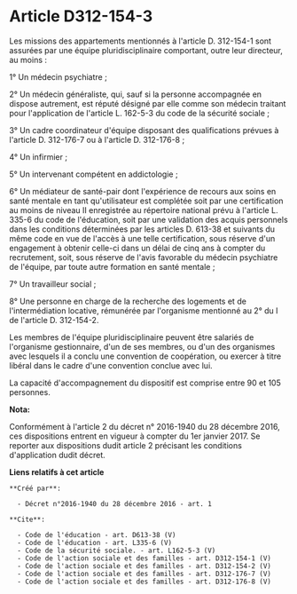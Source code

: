 # Article D312-154-3

Les missions des appartements mentionnés à l'article D. 312-154-1 sont assurées par une équipe pluridisciplinaire comportant,
outre leur directeur, au moins : 

1° Un médecin psychiatre ; 

2° Un médecin généraliste, qui, sauf si la personne accompagnée en dispose autrement, est réputé désigné par elle comme son
médecin traitant pour l'application de l'article L. 162-5-3 du code de la sécurité sociale ; 

3° Un cadre coordinateur d'équipe disposant des qualifications prévues à l'article D. 312-176-7 ou à l'article D.
312-176-8 ; 

4° Un infirmier ; 

5° Un intervenant compétent en addictologie ; 

6° Un médiateur de santé-pair dont l'expérience de recours aux soins en santé mentale en tant qu'utilisateur est complétée
soit par une certification au moins de niveau II enregistrée au répertoire national prévu à l'article L. 335-6 du code de
l'éducation, soit par une validation des acquis personnels dans les conditions déterminées par les articles D. 613-38 et
suivants du même code en vue de l'accès à une telle certification, sous réserve d'un engagement à obtenir celle-ci dans un
délai de cinq ans à compter du recrutement, soit, sous réserve de l'avis favorable du médecin psychiatre de l'équipe, par
toute autre formation en santé mentale ; 

7° Un travailleur social ; 

8° Une personne en charge de la recherche des logements et de l'intermédiation locative, rémunérée par l'organisme mentionné
au 2° du I de l'article D. 312-154-2. 

Les membres de l'équipe pluridisciplinaire peuvent être salariés de l'organisme gestionnaire, d'un de ses membres, ou d'un
des organismes avec lesquels il a conclu une convention de coopération, ou exercer à titre libéral dans le cadre d'une
convention conclue avec lui. 

La capacité d'accompagnement du dispositif est comprise entre 90 et 105 personnes.

**Nota:**

Conformément à l'article 2 du décret n° 2016-1940 du 28 décembre 2016, ces dispositions entrent en vigueur à compter du 1er
janvier 2017. Se reporter aux dispositions dudit article 2 précisant les conditions d'application dudit décret.

**Liens relatifs à cet article**

	**Créé par**:

	  - Décret n°2016-1940 du 28 décembre 2016 - art. 1

	**Cite**:

	  - Code de l'éducation - art. D613-38 (V)
	  - Code de l'éducation - art. L335-6 (V)
	  - Code de la sécurité sociale. - art. L162-5-3 (V)
	  - Code de l'action sociale et des familles - art. D312-154-1 (V)
	  - Code de l'action sociale et des familles - art. D312-154-2 (V)
	  - Code de l'action sociale et des familles - art. D312-176-7 (V)
	  - Code de l'action sociale et des familles - art. D312-176-8 (V)
